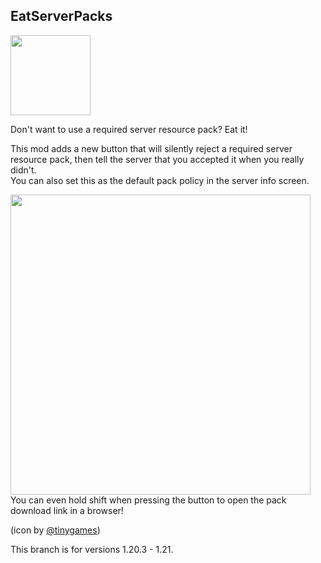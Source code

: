## EatServerPacks

<img src="https://cdn.teamcelestial.org/api/shares/g4OTE1N/files/0504afe0-f152-422d-8372-5a6b86f4c02e?download=false" width="128"><p>
Don't want to use a required server resource pack? Eat it!<p>
This mod adds a new button that will silently reject a required server resource pack, then tell the server that you
accepted it when you really didn't.   
You can also set this as the default pack policy in the server info screen.<p>
<img src="https://cdn.teamcelestial.org/api/shares/g4OTE1N/files/9ec296d9-6725-4161-9a1b-c4098dd52d76?download=false" width="480">  
You can even hold shift when pressing the button to open the pack download link in a browser!<p>
(icon by [@tinygames](https://www.youtube.com/@Tiny_Games))

This branch is for versions 1.20.3 - 1.21.
